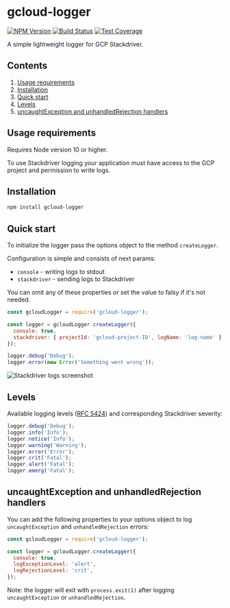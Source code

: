 # gcloud-logger

[![NPM Version][npm-image]][npm-url]
[![Build Status][travis-image]][travis-url]
[![Test Coverage][coveralls-image]][coveralls-url]

A simple lightweight logger for GCP Stackdriver.

## Contents

1. [Usage requirements](#usage-requirements)
2. [Installation](#installation)
3. [Quick start](#quick-start)
4. [Levels](#levels)
5. [uncaughtException and unhandledRejection handlers](#uncaughtexception-and-unhandledrejection-handlers)

## Usage requirements

Requires Node version 10 or higher.

To use Stackdriver logging your application must have access to the GCP project and permission to write logs.

## Installation

```bash
npm install gcloud-logger
```

## Quick start

To initialize the logger pass the options object to the method `createLogger`.

Configuration is simple and consists of next params:

- `console` - writing logs to stdout
- `stackdriver` - sending logs to Stackdriver

You can omit any of these properties or set the value to falsy if it's not needed.

```js
const gcloudLogger = require('gcloud-logger');

const logger = gcloudLogger.createLogger({
  console: true,
  stackdriver: { projectId: 'gcloud-project-ID', logName: 'log-name' },
});

logger.debug('Debug');
logger.error(new Error('Something went wrong'));
```

![Stackdriver logs screenshot](https://image.ibb.co/dtAHgy/stackdriver_logs.png)

## Levels

Available logging levels ([RFC 5424](https://tools.ietf.org/html/rfc5424)) and corresponding Stackdriver severity:

```js
logger.debug('Debug');
logger.info('Info');
logger.notice('Info');
logger.warning('Warning');
logger.error('Error');
logger.crit('Fatal');
logger.alert('Fatal');
logger.emerg('Fatal');
```

## uncaughtException and unhandledRejection handlers

You can add the following properties to your options object to log `uncaughtException` and `unhandledRejection` errors:

```js
const gcloudLogger = require('gcloud-logger');

const logger = gcloudLogger.createLogger({
  console: true,
  logExceptionLevel: 'alert',
  logRejectionLevel: 'crit',
});
```

Note: the logger will exit with `process.exit(1)` after logging `uncaughtException` or `unhandledRejection`.

[npm-image]: https://img.shields.io/npm/v/gcloud-logger.svg
[npm-url]: https://npmjs.org/package/gcloud-logger
[travis-image]: https://travis-ci.com/sashkopavlenko/gcloud-logger.svg?branch=master
[travis-url]: https://travis-ci.com/sashkopavlenko/gcloud-logger
[coveralls-image]: https://coveralls.io/repos/github/sashkopavlenko/gcloud-logger/badge.svg?branch=master
[coveralls-url]: https://coveralls.io/r/sashkopavlenko/gcloud-logger?branch=master
